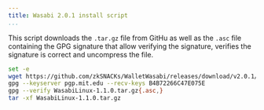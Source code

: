 ```yaml
---
title: Wasabi 2.0.1 install script
...
```



This script downloads the `.tar.gz` file from GitHu as well as the `.asc` file containing the GPG signature
that allow verifying the signature, verifies the signature is correct and uncompress the file.

```bash
set -e
wget https://github.com/zkSNACKs/WalletWasabi/releases/download/v2.0.1/WasabiLinux-2.0.1.tar.gz{,.asc}
gpg --keyserver pgp.mit.edu --recv-keys B4B72266C47E075E
gpg --verify WasabiLinux-1.1.0.tar.gz{.asc,}
tar -xf WasabiLinux-1.1.0.tar.gz
```
